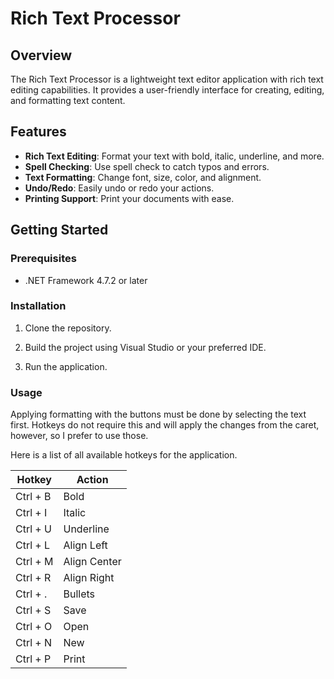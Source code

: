 # Rich Text Processor

## Overview
The Rich Text Processor is a lightweight text editor application with rich text editing capabilities. It provides a user-friendly interface for creating, editing, and formatting text content.

## Features
- **Rich Text Editing**: Format your text with bold, italic, underline, and more.
- **Spell Checking**: Use spell check to catch typos and errors.
- **Text Formatting**: Change font, size, color, and alignment.
- **Undo/Redo**: Easily undo or redo your actions.
- **Printing Support**: Print your documents with ease.

## Getting Started

### Prerequisites
- .NET Framework 4.7.2 or later

### Installation
1. Clone the repository.

2. Build the project using Visual Studio or your preferred IDE.

3. Run the application.

### Usage
Applying formatting with the buttons must be done by selecting the text first. Hotkeys do not require this and will apply the changes from the caret, however, so I prefer to use those.

Here is a list of all available hotkeys for the application.

| Hotkey          | Action       |
| --------------- | ------------ |
| Ctrl + B        | Bold         |
| Ctrl + I        | Italic       |
| Ctrl + U        | Underline    |
| Ctrl + L        | Align Left   |
| Ctrl + M        | Align Center |
| Ctrl + R        | Align Right  |
| Ctrl + .        | Bullets      |
| Ctrl + S        | Save         |
| Ctrl + O        | Open         |
| Ctrl + N        | New          |
| Ctrl + P        | Print        |
